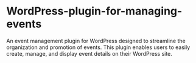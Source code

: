 # WordPress-plugin-for-managing-events
An event management plugin for WordPress designed to streamline the organization and promotion of events. This plugin enables users to easily create, manage, and display event details on their WordPress site. 
